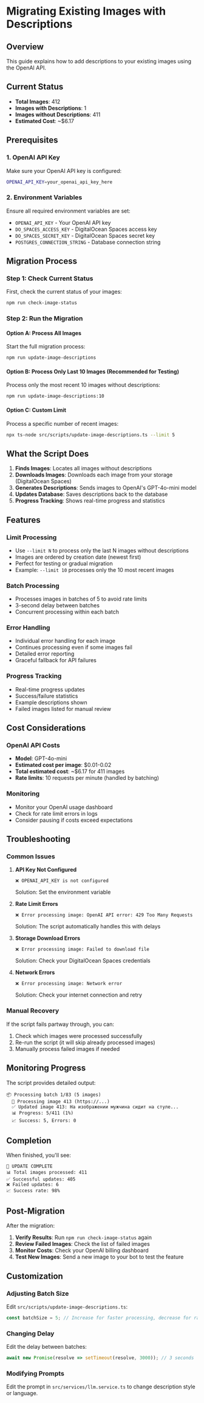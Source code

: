 # Migrating Existing Images with Descriptions

## Overview
This guide explains how to add descriptions to your existing images using the OpenAI API.

## Current Status
- **Total Images**: 412
- **Images with Descriptions**: 1
- **Images without Descriptions**: 411
- **Estimated Cost**: ~$6.17

## Prerequisites

### 1. OpenAI API Key
Make sure your OpenAI API key is configured:
```bash
OPENAI_API_KEY=your_openai_api_key_here
```

### 2. Environment Variables
Ensure all required environment variables are set:
- `OPENAI_API_KEY` - Your OpenAI API key
- `DO_SPACES_ACCESS_KEY` - DigitalOcean Spaces access key
- `DO_SPACES_SECRET_KEY` - DigitalOcean Spaces secret key
- `POSTGRES_CONNECTION_STRING` - Database connection string

## Migration Process

### Step 1: Check Current Status
First, check the current status of your images:
```bash
npm run check-image-status
```

### Step 2: Run the Migration

#### Option A: Process All Images
Start the full migration process:
```bash
npm run update-image-descriptions
```

#### Option B: Process Only Last 10 Images (Recommended for Testing)
Process only the most recent 10 images without descriptions:
```bash
npm run update-image-descriptions:10
```

#### Option C: Custom Limit
Process a specific number of recent images:
```bash
npx ts-node src/scripts/update-image-descriptions.ts --limit 5
```

## What the Script Does

1. **Finds Images**: Locates all images without descriptions
2. **Downloads Images**: Downloads each image from your storage (DigitalOcean Spaces)
3. **Generates Descriptions**: Sends images to OpenAI's GPT-4o-mini model
4. **Updates Database**: Saves descriptions back to the database
5. **Progress Tracking**: Shows real-time progress and statistics

## Features

### Limit Processing
- Use `--limit N` to process only the last N images without descriptions
- Images are ordered by creation date (newest first)
- Perfect for testing or gradual migration
- Example: `--limit 10` processes only the 10 most recent images

### Batch Processing
- Processes images in batches of 5 to avoid rate limits
- 3-second delay between batches
- Concurrent processing within each batch

### Error Handling
- Individual error handling for each image
- Continues processing even if some images fail
- Detailed error reporting
- Graceful fallback for API failures

### Progress Tracking
- Real-time progress updates
- Success/failure statistics
- Example descriptions shown
- Failed images listed for manual review

## Cost Considerations

### OpenAI API Costs
- **Model**: GPT-4o-mini
- **Estimated cost per image**: $0.01-0.02
- **Total estimated cost**: ~$6.17 for 411 images
- **Rate limits**: 10 requests per minute (handled by batching)

### Monitoring
- Monitor your OpenAI usage dashboard
- Check for rate limit errors in logs
- Consider pausing if costs exceed expectations

## Troubleshooting

### Common Issues

1. **API Key Not Configured**
   ```
   ❌ OPENAI_API_KEY is not configured
   ```
   Solution: Set the environment variable

2. **Rate Limit Errors**
   ```
   ❌ Error processing image: OpenAI API error: 429 Too Many Requests
   ```
   Solution: The script automatically handles this with delays

3. **Storage Download Errors**
   ```
   ❌ Error processing image: Failed to download file
   ```
   Solution: Check your DigitalOcean Spaces credentials

4. **Network Errors**
   ```
   ❌ Error processing image: Network error
   ```
   Solution: Check your internet connection and retry

### Manual Recovery
If the script fails partway through, you can:
1. Check which images were processed successfully
2. Re-run the script (it will skip already processed images)
3. Manually process failed images if needed

## Monitoring Progress

The script provides detailed output:
```
📦 Processing batch 1/83 (5 images)
  🔄 Processing image 413 (https://...)
  ✅ Updated image 413: На изображении мужчина сидит на стуле...
  📊 Progress: 5/411 (1%)
  📈 Success: 5, Errors: 0
```

## Completion

When finished, you'll see:
```
🎉 UPDATE COMPLETE
📊 Total images processed: 411
✅ Successful updates: 405
❌ Failed updates: 6
📈 Success rate: 98%
```

## Post-Migration

After the migration:
1. **Verify Results**: Run `npm run check-image-status` again
2. **Review Failed Images**: Check the list of failed images
3. **Monitor Costs**: Check your OpenAI billing dashboard
4. **Test New Images**: Send a new image to your bot to test the feature

## Customization

### Adjusting Batch Size
Edit `src/scripts/update-image-descriptions.ts`:
```typescript
const batchSize = 5; // Increase for faster processing, decrease for rate limits
```

### Changing Delay
Edit the delay between batches:
```typescript
await new Promise(resolve => setTimeout(resolve, 3000)); // 3 seconds
```

### Modifying Prompts
Edit the prompt in `src/services/llm.service.ts` to change description style or language. 